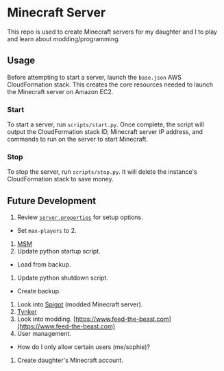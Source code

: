 # Minecraft Server

This repo is used to create Minecraft servers for my daughter and I to play and learn about modding/programming.

## Usage

Before attempting to start a server, launch the `base.json` AWS CloudFormation stack. This creates the core resources needed to launch the Minecraft server on Amazon EC2.

### Start

To start a server, run `scripts/start.py`. Once complete, the script will output the CloudFormation stack ID, Minecraft server IP address, and commands to run on the server to start Minecraft.

### Stop

To stop the server, run `scripts/stop.py`. It will delete the instance's CloudFormation stack to save money.

## Future Development

1. Review [`server.properties`](https://minecraft.gamepedia.com/Server.properties) for setup options.
  - Set `max-players` to 2.
1. [MSM](http://msmhq.com/)
1. Update python startup script.
  - Load from backup.
1. Update python shutdown script.
  - Create backup.
1. Look into [Spigot](https://www.spigotmc.org/) (modded Minecraft server).
1. [Tynker](https://www.tynker.com/learn-to-code/minecraft/)
1. Look into modding. [https://www.feed-the-beast.com](https://www.feed-the-beast.com)
1. User management.
  - How do I only allow certain users (me/sophie)?
1. Create daughter's Minecraft account.